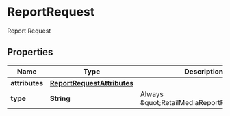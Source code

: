 

# ReportRequest

Report Request

## Properties

| Name | Type | Description | Notes |
|------------ | ------------- | ------------- | -------------|
|**attributes** | [**ReportRequestAttributes**](ReportRequestAttributes.md) |  |  |
|**type** | **String** | Always \&quot;RetailMediaReportRequest\&quot; |  |



